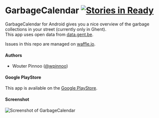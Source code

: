 GarbageCalendar [![Stories in Ready](https://badge.waffle.io/wpinnoo/GarbageCalendar.png?label=ready)](https://waffle.io/wpinnoo/GarbageCalendar)  
===============

GarbageCalendar for Android gives you a nice overview of the garbage collections in your street (currently only in Ghent).   
This app uses open data from [data.gent.be](http://data.gent.be/datasets/ivago-inzamelkalender-0).

Issues in this repo are managed on [waffle.io](https://waffle.io/wpinnoo/GarbageCalendar).
#### Authors
* Wouter Pinnoo ([@wpinnoo](http://github.com/wpinnoo))

#### Google PlayStore
This app is available on the [Google PlayStore](https://play.google.com/store/apps/details?id=eu.pinnoo.garbagecalendar).

#### Screenshot
![Screenshot of GarbageCalendar](https://raw.github.com/wpinnoo/GarbageCalendar/master/images/screenshots/nl/combi-1.png)
